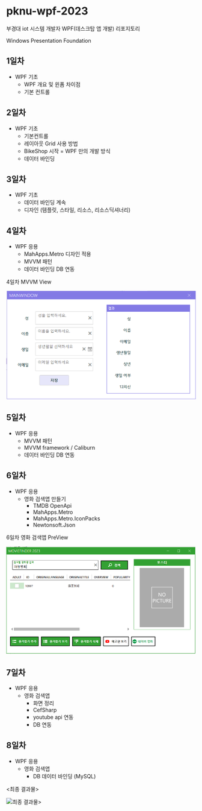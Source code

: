# pknu-wpf-2023
부경대 iot 시스템 개발자 WPF(데스크탑 앱 개발) 리포지토리 

Windows Presentation Foundation


## 1일차 
- WPF 기초 
	- WPF 개요 및 윈폼 차이점
	- 기본 컨트롤 

## 2일차 
- WPF 기초
	- 기본컨트롤
	- 레이아웃 Grid 사용 방법 
	- BikeShop 시작
	= WPF 만의 개발 방식
	- 데이터 바인딩 
	
## 3일차 
- WPF 기초
	- 데이터 바인딩 계속 
	- 디자인 (템플릿, 스타일, 리소스, 리소스딕셔너리)
	
## 4일차 
- WPF 응용
	- MahApps.Metro 디자인 적용
	- MVVM 패턴 
	- 데이터 바인딩 DB 연동

4일차 MVVM View	
	
<img src="https://raw.githubusercontent.com/jangsihyeon/pknu-wpf-2023/main/imgs/wpf01.PNG" width="700" />

## 5일차 
- WPF 응용
	- MVVM 패턴
	- MVVM framework / Caliburn
	- 데이터 바인딩 DB 연동
	
## 6일차 
- WPF 응용
	- 영화 검색앱 만들기 
		- TMDB OpenApi
		- MahApps.Metro
		- MahApps.Metro.IconPacks
		- Newtonsoft.Json
	
6일차 영화 검색앱 PreView

<img src="https://raw.githubusercontent.com/jangsihyeon/pknu-wpf-2023/main/imgs/wpf02.PNG" width="700" />
	
## 7일차 
- WPF 응용
	- 영화 검색앱
		- 화면 정리 
		- CefSharp
		- youtube api 연동 
		- DB 연동 
		
## 8일차 
- WPF 응용
	- 영화 검색앱
		- DB 데이터 바인딩 (MySQL)

<최종 결과물>

![최종 결과물 ](https://user-images.githubusercontent.com/123913911/234750723-7a2cb8ff-f3f5-4834-919a-53f199d30bd7.gif)>
